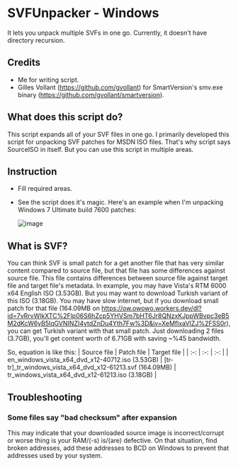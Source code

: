 # SVFUnpacker - Windows
It lets you unpack multiple SVFs in one go. Currently, it doesn't have directory recursion.

## Credits
- Me for writing script.
- Gilles Vollant (https://github.com/gvollant) for SmartVersion's smv.exe binary (https://github.com/gvollant/smartversion).

## What does this script do?
This script expands all of your SVF files in one go. I primarily developed this script for unpacking SVF patches for MSDN ISO files. That's why script says SourceISO in itself. But you can use this script in multiple areas.

## Instruction
- Fill required areas.
- See the script does it's magic. Here's an example when I'm unpacking Windows 7 Ultimate build 7600 patches:

  ![image](https://github.com/osmankovan123/SVFUnpacker/assets/44976117/78fbb519-2759-48e9-8ec5-d249b8650f81)

## What is SVF?
You can think SVF is small patch for a get another file that has very similar content compared to source file, but that file has some differences against source file. This file contains differences between source file against target file and target file's metadata. In example, you may have Vista's RTM 6000 x64 English ISO (3.53GB). But you may want to download Turkish variant of this ISO (3.18GB). You may have slow internet, but if you download small patch for that file (164.09MB on https://ow.owowo.workers.dev/dl?id=7vRrvWlkXTC%2Flp06S6hZcp5YHVSm7bHT6Jr8QNzxKJppWBvpc3eB5M2dKcW6yB5lqGVNINZI4ytdZnDu4Yth7Fw%3D&iv=XeMflxaVIZJ%2FSS0r), you can get Turkish variant with that small patch. Just downloading 2 files (3.7GB), you'll get content worth of 6.71GB with saving ~%45 bandwidth.

So, equation is like this:
| Source file | Patch file | Target file |
| :-: | :-: | :-: |
| en_windows_vista_x64_dvd_x12-40712.iso (3.53GB) | [tr-tr]_tr_windows_vista_x64_dvd_x12-61213.svf (164.09MB) | tr_windows_vista_x64_dvd_x12-61213.iso (3.18GB) |

## Troubleshooting
### Some files say "bad checksum" after expansion
This may indicate that your downloaded source image is incorrect/corrupt or worse thing is your RAM/(-s) is/(are) defective. On that situation, find broken addresses, add these addresses to BCD on Windows to prevent that addresses used by your system.
